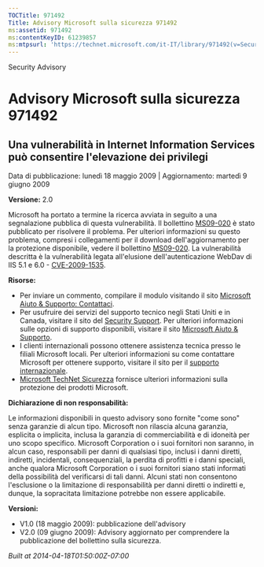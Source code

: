 ```yaml
---
TOCTitle: 971492
Title: Advisory Microsoft sulla sicurezza 971492
ms:assetid: 971492
ms:contentKeyID: 61239857
ms:mtpsurl: 'https://technet.microsoft.com/it-IT/library/971492(v=Security.10)'
---
```


Security Advisory

Advisory Microsoft sulla sicurezza 971492
=========================================

Una vulnerabilità in Internet Information Services può consentire l'elevazione dei privilegi
--------------------------------------------------------------------------------------------

Data di pubblicazione: lunedì 18 maggio 2009 | Aggiornamento: martedì 9 giugno 2009

**Versione:** 2.0

Microsoft ha portato a termine la ricerca avviata in seguito a una segnalazione pubblica di questa vulnerabilità. Il bollettino [MS09-020](http://technet.microsoft.com/security/bulletin/ms09-020) è stato pubblicato per risolvere il problema. Per ulteriori informazioni su questo problema, compresi i collegamenti per il download dell'aggiornamento per la protezione disponibile, vedere il bollettino [MS09-020](http://technet.microsoft.com/security/bulletin/ms09-020). La vulnerabilità descritta è la vulnerabilità legata all'elusione dell'autenticazione WebDav di IIS 5.1 e 6.0 - [CVE-2009-1535](http://www.cve.mitre.org/cgi-bin/cvename.cgi?name=cve-2009-1535).

**Risorse:**

-   Per inviare un commento, compilare il modulo visitando il sito [Microsoft Aiuto & Supporto: Contattaci](https://support.microsoft.com/common/survey.aspx?scid=sw;en;1257&amp;showpage=1&amp;ws=technet&amp;sd=tech).
-   Per usufruire dei servizi del supporto tecnico negli Stati Uniti e in Canada, visitare il sito del [Security Support](http://www.microsoft.com/italy/athome/security/support/default.mspx). Per ulteriori informazioni sulle opzioni di supporto disponibili, visitare il sito [Microsoft Aiuto & Supporto](http://support.microsoft.com/).
-   I clienti internazionali possono ottenere assistenza tecnica presso le filiali Microsoft locali. Per ulteriori informazioni su come contattare Microsoft per ottenere supporto, visitare il sito per il [supporto internazionale](http://support.microsoft.com/).
-   [Microsoft TechNet Sicurezza](http://technet.microsoft.com/security/default.aspx) fornisce ulteriori informazioni sulla protezione dei prodotti Microsoft.

**Dichiarazione di non responsabilità:**

Le informazioni disponibili in questo advisory sono fornite "come sono" senza garanzie di alcun tipo. Microsoft non rilascia alcuna garanzia, esplicita o implicita, inclusa la garanzia di commerciabilità e di idoneità per uno scopo specifico. Microsoft Corporation o i suoi fornitori non saranno, in alcun caso, responsabili per danni di qualsiasi tipo, inclusi i danni diretti, indiretti, incidentali, consequenziali, la perdita di profitti e i danni speciali, anche qualora Microsoft Corporation o i suoi fornitori siano stati informati della possibilità del verificarsi di tali danni. Alcuni stati non consentono l'esclusione o la limitazione di responsabilità per danni diretti o indiretti e, dunque, la sopracitata limitazione potrebbe non essere applicabile.

**Versioni:**

-   V1.0 (18 maggio 2009): pubblicazione dell'advisory
-   V2.0 (09 giugno 2009): Advisory aggiornato per comprendere la pubblicazione del bollettino sulla sicurezza.

*Built at 2014-04-18T01:50:00Z-07:00*

